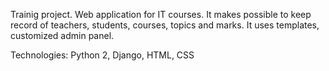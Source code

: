 Trainig project. Web application for IT courses. It makes possible to keep record of teachers, students, courses, topics and marks. It uses templates, customized admin panel.

Technologies: Python 2, Django, HTML, CSS
